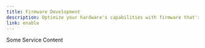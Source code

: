 ```yaml
---
title: Firmware Development
description: Optimize your hardware's capabilities with firmware that's efficient and easy to maintain.
link: enable
---
```


Some Service Content